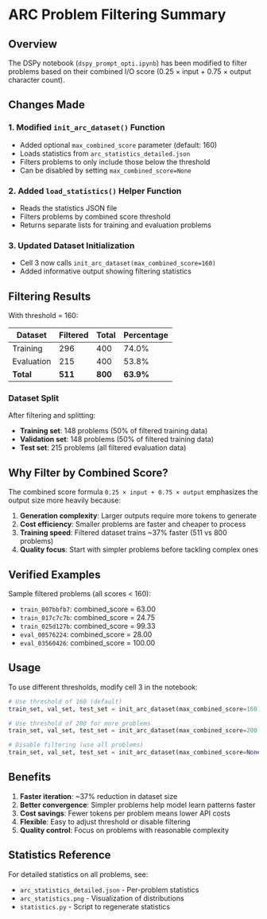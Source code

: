 # ARC Problem Filtering Summary

## Overview
The DSPy notebook (`dspy_prompt_opti.ipynb`) has been modified to filter problems based on their combined I/O score (0.25 × input + 0.75 × output character count).

## Changes Made

### 1. Modified `init_arc_dataset()` Function
- Added optional `max_combined_score` parameter (default: 160)
- Loads statistics from `arc_statistics_detailed.json`
- Filters problems to only include those below the threshold
- Can be disabled by setting `max_combined_score=None`

### 2. Added `load_statistics()` Helper Function
- Reads the statistics JSON file
- Filters problems by combined score threshold
- Returns separate lists for training and evaluation problems

### 3. Updated Dataset Initialization
- Cell 3 now calls `init_arc_dataset(max_combined_score=160)`
- Added informative output showing filtering statistics

## Filtering Results

With threshold = 160:

| Dataset    | Filtered | Total | Percentage |
|------------|----------|-------|------------|
| Training   | 296      | 400   | 74.0%      |
| Evaluation | 215      | 400   | 53.8%      |
| **Total**  | **511**  | **800** | **63.9%**  |

### Dataset Split
After filtering and splitting:
- **Training set**: 148 problems (50% of filtered training data)
- **Validation set**: 148 problems (50% of filtered training data)
- **Test set**: 215 problems (all filtered evaluation data)

## Why Filter by Combined Score?

The combined score formula `0.25 × input + 0.75 × output` emphasizes the output size more heavily because:
1. **Generation complexity**: Larger outputs require more tokens to generate
2. **Cost efficiency**: Smaller problems are faster and cheaper to process
3. **Training speed**: Filtered dataset trains ~37% faster (511 vs 800 problems)
4. **Quality focus**: Start with simpler problems before tackling complex ones

## Verified Examples

Sample filtered problems (all scores < 160):
- `train_007bbfb7`: combined_score = 63.00
- `train_017c7c7b`: combined_score = 24.75
- `train_025d127b`: combined_score = 99.33
- `eval_00576224`: combined_score = 28.00
- `eval_03560426`: combined_score = 100.00

## Usage

To use different thresholds, modify cell 3 in the notebook:

```python
# Use threshold of 160 (default)
train_set, val_set, test_set = init_arc_dataset(max_combined_score=160)

# Use threshold of 200 for more problems
train_set, val_set, test_set = init_arc_dataset(max_combined_score=200)

# Disable filtering (use all problems)
train_set, val_set, test_set = init_arc_dataset(max_combined_score=None)
```

## Benefits

1. **Faster iteration**: ~37% reduction in dataset size
2. **Better convergence**: Simpler problems help model learn patterns faster
3. **Cost savings**: Fewer tokens per problem means lower API costs
4. **Flexible**: Easy to adjust threshold or disable filtering
5. **Quality control**: Focus on problems with reasonable complexity

## Statistics Reference

For detailed statistics on all problems, see:
- `arc_statistics_detailed.json` - Per-problem statistics
- `arc_statistics.png` - Visualization of distributions
- `statistics.py` - Script to regenerate statistics

